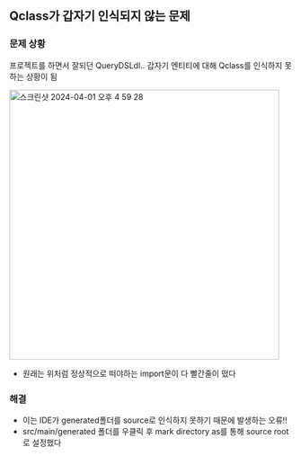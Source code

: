 ## Qclass가 갑자기 인식되지 않는 문제

### 문제 상황

프로젝트를 하면서 잘되던 QueryDSLdl.. 갑자기 엔티티에 대해 Qclass를 인식하지 못하는 상황이 됨

<img width="480" alt="스크린샷 2024-04-01 오후 4 59 28" src="https://github.com/yaezzin/TIL/assets/97823928/f6ed2178-9749-4bc6-ab5d-943856ad1d2e">

* 원래는 위처럼 정상적으로 떠야하는 import문이 다 빨간줄이 떴다

### 해결

* 이는 IDE가 generated폴더를 source로 인식하지 못하기 때문에 발생하는 오류!!
* src/main/generated 폴더를 우클릭 후 mark directory as를 통해 source root로 설정했다

